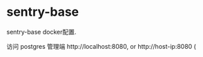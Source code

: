 # sentry-base
sentry-base docker配置.  


访问 postgres 管理端
http://localhost:8080, or http://host-ip:8080 (
